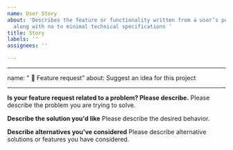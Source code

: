 ```yaml
---
name: User Story
about: 'Describes the feature or functionality written from a user’s point of view
  along with no to minimal technical specifications '
title: Story
labels: ''
assignees: ''

---
```


---
name: " 🚀 Feature request"
about: Suggest an idea for this project

---

<!--
Thank you for suggesting an idea to make Dotfiles better.

Please fill in as much of the template below as you're able.
-->

**Is your feature request related to a problem? Please describe.**
Please describe the problem you are trying to solve.

**Describe the solution you'd like**
Please describe the desired behavior.

**Describe alternatives you've considered**
Please describe alternative solutions or features you have considered.
